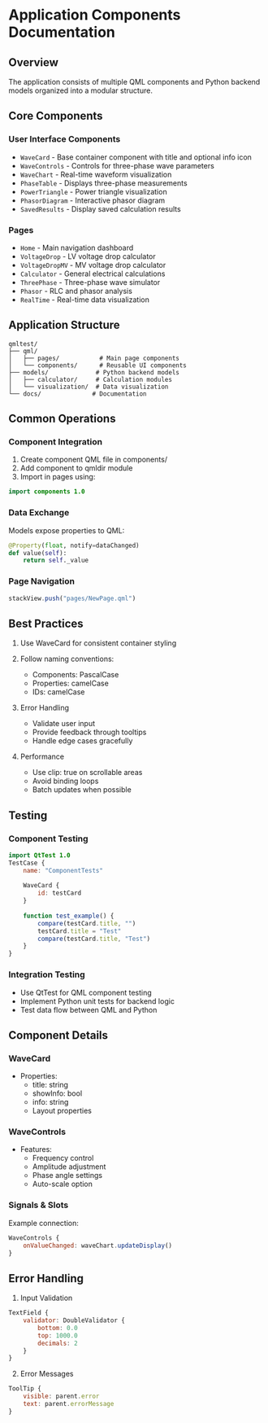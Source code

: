 # Application Components Documentation

## Overview
The application consists of multiple QML components and Python backend models organized into a modular structure.

## Core Components

### User Interface Components
- `WaveCard` - Base container component with title and optional info icon
- `WaveControls` - Controls for three-phase wave parameters
- `WaveChart` - Real-time waveform visualization
- `PhaseTable` - Displays three-phase measurements
- `PowerTriangle` - Power triangle visualization
- `PhasorDiagram` - Interactive phasor diagram
- `SavedResults` - Display saved calculation results

### Pages
- `Home` - Main navigation dashboard
- `VoltageDrop` - LV voltage drop calculator
- `VoltageDropMV` - MV voltage drop calculator  
- `Calculator` - General electrical calculations
- `ThreePhase` - Three-phase wave simulator
- `Phasor` - RLC and phasor analysis
- `RealTime` - Real-time data visualization

## Application Structure
```
qmltest/
├── qml/
│   ├── pages/           # Main page components
│   └── components/      # Reusable UI components
├── models/             # Python backend models
│   ├── calculator/     # Calculation modules
│   └── visualization/  # Data visualization 
└── docs/              # Documentation
```

## Common Operations

### Component Integration
1. Create component QML file in components/
2. Add component to qmldir module
3. Import in pages using:
```qml
import components 1.0
```

### Data Exchange
Models expose properties to QML:
```python
@Property(float, notify=dataChanged)
def value(self):
    return self._value
```

### Page Navigation
```qml
stackView.push("pages/NewPage.qml")
```

## Best Practices

1. Use WaveCard for consistent container styling
2. Follow naming conventions:
   - Components: PascalCase
   - Properties: camelCase
   - IDs: camelCase
   
3. Error Handling
   - Validate user input
   - Provide feedback through tooltips
   - Handle edge cases gracefully

4. Performance
   - Use clip: true on scrollable areas
   - Avoid binding loops
   - Batch updates when possible

## Testing
### Component Testing
```qml
import QtTest 1.0
TestCase {
    name: "ComponentTests"
    
    WaveCard {
        id: testCard
    }
    
    function test_example() {
        compare(testCard.title, "")
        testCard.title = "Test"
        compare(testCard.title, "Test")
    }
}
```

### Integration Testing
- Use QtTest for QML component testing
- Implement Python unit tests for backend logic
- Test data flow between QML and Python

## Component Details

### WaveCard
- Properties:
  - title: string
  - showInfo: bool
  - info: string
  - Layout properties

### WaveControls  
- Features:
  - Frequency control
  - Amplitude adjustment
  - Phase angle settings
  - Auto-scale option

### Signals & Slots
Example connection:
```qml
WaveControls {
    onValueChanged: waveChart.updateDisplay()
}
```

## Error Handling
1. Input Validation
```qml
TextField {
    validator: DoubleValidator {
        bottom: 0.0
        top: 1000.0
        decimals: 2
    }
}
```

2. Error Messages
```qml
ToolTip {
    visible: parent.error
    text: parent.errorMessage
}
```
